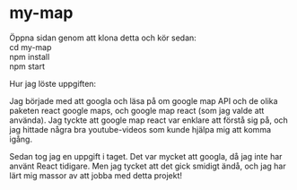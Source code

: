 # my-map

Öppna sidan genom att klona detta och kör sedan: <br>
cd my-map <br>
npm install <br>
npm start


Hur jag löste uppgiften:

Jag började med att googla och läsa på om google map API och de olika paketen react google maps, och google map react (som jag valde att använda). Jag tyckte att google map react var enklare att förstå sig på, och jag hittade några bra youtube-videos som kunde hjälpa mig att komma igång. 

Sedan tog jag en uppgift i taget. Det var mycket att googla, då jag inte har använt React tidigare. Men jag tycket att det gick smidigt ändå, och jag har lärt mig massor av att jobba med detta projekt!


